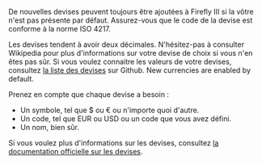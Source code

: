 De nouvelles devises peuvent toujours être ajoutées à Firefly III si la vôtre n'est pas présente par défaut. Assurez-vous que le code de la devise est conforme à la norme ISO 4217.

Les devises tendent à avoir deux décimales. N'hésitez-pas à consulter Wikipedia pour plus d'informations sur votre devise de choix si vous n'en êtes pas sûr. Si vous voulez connaitre les valeurs de votre devises, consultez [la liste des devises](https://github.com/xsolla/currency-format/blob/master/currency-format.json) sur Github. New currencies are enabled by default.

Prenez en compte que chaque devise a besoin :

- Un symbole, tel que $ ou € ou n'importe quoi d'autre.
- Un code, tel que EUR ou USD ou un code que vous avez défini.
- Un nom, bien sûr.

Si vous voulez plus d'informations sur les devises, consultez [la documentation officielle sur les devises](https://firefly-iii.readthedocs.io/en/latest/concepts/currencies.html).